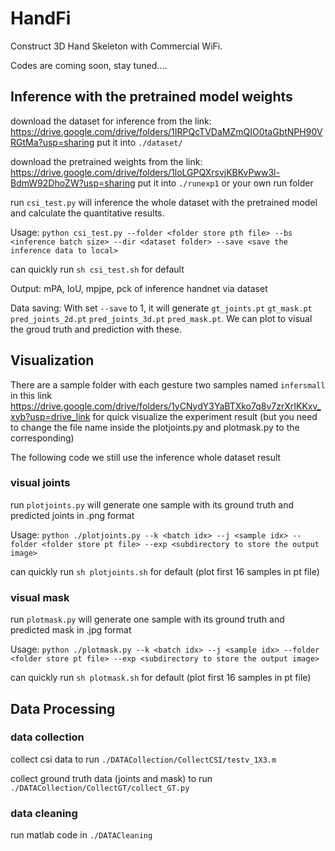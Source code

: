 # HandFi
Construct 3D Hand Skeleton with Commercial WiFi.

Codes are coming soon, stay tuned....

## Inference with the pretrained model weights

download the dataset for inference from the link: https://drive.google.com/drive/folders/1IRPQcTVDaMZmQIO0taGbtNPH90VRGtMa?usp=sharing
put it into `./dataset/`

download the pretrained weights from the link: https://drive.google.com/drive/folders/1loLGPQXrsvjKBKvPww3l-BdmW92DhoZW?usp=sharing 
put it into `./runexp1` or your own run folder


run `csi_test.py` will inference the whole dataset with the pretrained model and calculate the quantitative results. 

Usage: `python csi_test.py --folder <folder store pth file> --bs <inference batch size> --dir <dataset folder> --save <save the inference data to local>`

can quickly run `sh csi_test.sh` for default

Output: mPA, IoU, mpjpe, pck of inference handnet via dataset

Data saving:
With set `--save` to 1, it will generate `gt_joints.pt` `gt_mask.pt` `pred_joints_2d.pt` `pred_joints_3d.pt` `pred_mask.pt`. We can plot to visual the groud truth and prediction with these.

## Visualization

There are a sample folder with each gesture two samples named `infersmall` in this link https://drive.google.com/drive/folders/1yCNydY3YaBTXko7q8v7zrXrIKKxv_xyb?usp=drive_link for quick visualize the experiment result (but you need to change the file name inside the plotjoints.py and plotmask.py to the corresponding)

The following code we still use the inference whole dataset result

### visual joints

run `plotjoints.py` will generate one sample with its ground truth and predicted joints in .png format

Usage: `python ./plotjoints.py --k <batch idx> --j <sample idx> --folder <folder store pt file> --exp <subdirectory to store the output image>`

can quickly run `sh plotjoints.sh` for default (plot first 16 samples in pt file)


### visual mask

run `plotmask.py` will generate one sample with its ground truth and predicted mask in .jpg format

Usage: `python ./plotmask.py --k <batch idx> --j <sample idx> --folder <folder store pt file> --exp <subdirectory to store the output image>`

can quickly run `sh plotmask.sh` for default (plot first 16 samples in pt file)

## Data Processing

### data collection

collect csi data to run `./DATACollection/CollectCSI/testv_1X3.m`

collect ground truth data (joints and mask) to run `./DATACollection/CollectGT/collect_GT.py`

### data cleaning

run matlab code in `./DATACleaning`

